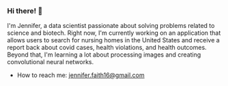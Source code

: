 ### Hi there! 👋

I'm Jennifer, a data scientist passionate about solving problems related to science and biotech. Right now, I'm currently working on an application that allows users to search for nursing homes in the United States and receive a report back about covid cases, health violations, and health outcomes. Beyond that, I'm learning a lot about processing images and creating convolutional neural networks.

- How to reach me: jennifer.faith16@gmail.com
